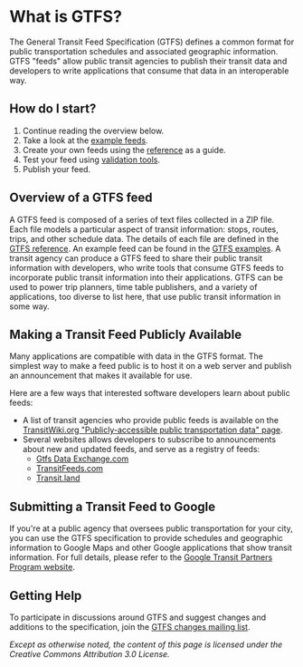 # What is GTFS?

The General Transit Feed Specification (GTFS) defines a common format for public transportation schedules and associated geographic information. GTFS "feeds" allow public transit agencies to publish their transit data and developers to write applications that consume that data in an interoperable way.

## How do I start?

1.  Continue reading the overview below.
1.  Take a look at the [example feeds](examples/).
1.  Create your own feeds using the [reference](reference.md) as a guide.
1.  Test your feed using [validation tools](tools.md).
1.  Publish your feed.

## Overview of a GTFS feed

A GTFS feed is composed of a series of text files collected in a ZIP file. Each file models a particular aspect of transit information: stops, routes, trips, and other schedule data. The details of each file are defined in the [GTFS reference](reference.md). An example feed can be found in the [GTFS examples](examples/). A transit agency can produce a GTFS feed to share their public transit information with developers, who write tools that consume GTFS feeds to incorporate public transit information into their applications. GTFS can be used to power trip planners, time table publishers, and a variety of applications, too diverse to list here, that use public transit information in some way.

## Making a Transit Feed Publicly Available

Many applications are compatible with data in the GTFS format. The simplest way to make a feed public is to host it on a web server and publish an announcement that makes it available for use.

Here are a few ways that interested software developers learn about public feeds:

* A list of transit agencies who provide public feeds is available on the [TransitWiki.org "Publicly-accessible public transportation data" page](http://www.transitwiki.org/TransitWiki/index.php?title=Publicly-accessible_public_transportation_data).
* Several websites allows developers to subscribe to announcements about new and updated feeds, and serve as a registry of feeds:
  * [Gtfs Data Exchange.com](http://www.gtfs-data-exchange.com/)
  * [TransitFeeds.com](http://transitfeeds.com/)
  * [Transit.land](https://transit.land/feed-registry/)

## Submitting a Transit Feed to Google

If you're at a public agency that oversees public transportation for your city, you can use the GTFS specification to provide schedules and geographic information to Google Maps and other Google applications that show transit information. For full details, please refer to the [Google Transit Partners Program website](http://maps.google.com/help/maps/mapcontent/transit/participate.html).

## Getting Help

To participate in discussions around GTFS and suggest changes and additions to the specification, join the [GTFS changes mailing list](http://groups.google.com/group/gtfs-changes).

*Except as otherwise noted, the content of this page is licensed under the Creative Commons Attribution 3.0 License.*
